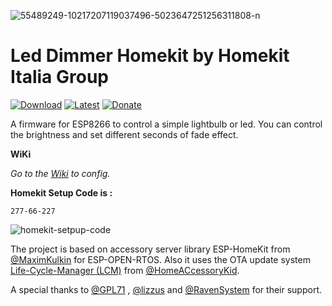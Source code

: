 <a><img src="https://i.ibb.co/Gs5KP1H/55489249-10217207119037496-5023647251256311808-n.jpg" alt="55489249-10217207119037496-5023647251256311808-n" border="0"></a>

# Led Dimmer Homekit by Homekit Italia Group

[![Download](https://img.shields.io/github/downloads/curla92/LED-Dimmer-Homekit/total?color=red
)](https://github.com/curla92/LED-Dimmer-Homekit/releases) [![Latest](https://img.shields.io/github/v/tag/curla92/LED-Dimmer-Homekit?color=green&label=Latest%20Release
)](https://github.com/curla92/LED-Dimmer-Homekit/releases) [![Donate](https://img.shields.io/badge/Donate-PayPal-blue)](https://www.paypal.com/cgi-bin/webscr?cmd=_s-xclick&hosted_button_id=WKPEBA4PLFKXU&source=url) 

A firmware for ESP8266 to control a simple lightbulb or led. 
You can control the brightness and set different seconds of fade effect.

**WiKi**

*Go to the [Wiki](https://github.com/curla92/LED-Dimmer-Homekit/wiki/EVE-CONFIG) to config.*

**Homekit Setup Code is :**
```
277-66-227
```

<a><img src="https://i.ibb.co/kKHKXWW/qrcode.png" alt="homekit-setpup-code" border="0"></a>

The project is based on accessory server library ESP-HomeKit from [@MaximKulkin](https://github.com/MaximKulkin) for ESP-OPEN-RTOS.
Also it uses the OTA update system [Life-Cycle-Manager (LCM)](https://github.com/HomeACcessoryKid/life-cycle-manager) from [@HomeACcessoryKid](https://github.com/HomeACcessoryKid).

A special thanks to [@GPL71](https://github.com/GPL71) , [@lizzus](https://github.com/lizzus) and [@RavenSystem](https://github.com/RavenSystem) for their support.
